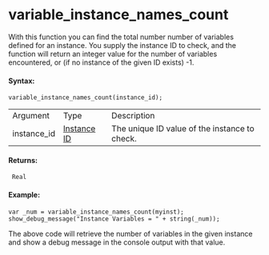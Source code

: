 # variable_instance_names_count

With this function you can find the total number number of variables
defined for an instance. You supply the instance ID to check, and the
function will return an integer value for the number of variables
encountered, or (if no instance of the given ID exists) -1.

#### Syntax:

``` gml
variable_instance_names_count(instance_id);
```

|             |                                                                                                                    |                                               |
|-------------|--------------------------------------------------------------------------------------------------------------------|-----------------------------------------------|
| Argument    | Type                                                                                                               | Description                                   |
| instance_id |  [Instance ID](../../../../GameMaker_Language/GML_Reference/Asset_Management/Instances/Instance_Variables/id)  | The unique ID value of the instance to check. |

#### Returns:

``` gml
 Real
```

#### Example:

``` gml
var _num = variable_instance_names_count(myinst);
show_debug_message("Instance Variables = " + string(_num));
```

The above code will retrieve the number of variables in the given
instance and show a debug message in the console output with that value.
